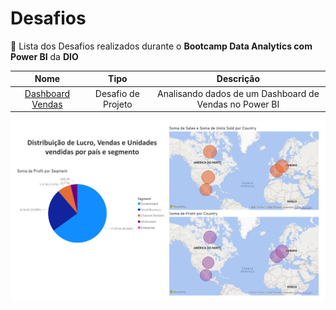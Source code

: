 # Desafios
📑 Lista dos Desafios realizados durante o **Bootcamp Data Analytics com Power BI** da **DIO**

| Nome   | Tipo       | Descrição                           |
| :----------: | :---------: | :----------------------------------:|
| [Dashboard Vendas](https://github.com/felipetaranto/Bootcamp-Data-Analytics-PowerBI/blob/main/Desafios%20de%20Projeto/desafio_projeto_analise_financial_power_bi.pdf) | Desafio de Projeto | Analisando dados de um Dashboard de Vendas no Power BI |

![Dashboard Vendas](https://github.com/felipetaranto/Bootcamp-Data-Analytics-PowerBI/blob/main/Desafios%20de%20Projeto/desafio_dashboard_vendas.png)
